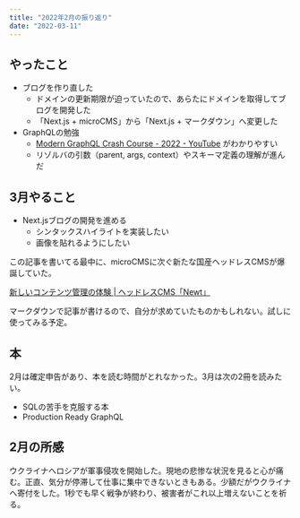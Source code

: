 ```yaml
---
title: "2022年2月の振り返り"
date: "2022-03-11"
---
```


## やったこと


- ブログを作り直した
  - ドメインの更新期限が迫っていたので、あらたにドメインを取得してブログを開発した
  - 「Next.js + microCMS」から「Next.js + マークダウン」へ変更した
- GraphQLの勉強
  - [Modern GraphQL Crash Course \- 2022 \- YouTube](https://www.youtube.com/watch?v=qux4-yWeZvo) がわかりやすい
  - リゾルバの引数（parent, args, context）やスキーマ定義の理解が進んだ

## 3月やること

- Next.jsブログの開発を進める
  - シンタックスハイライトを実装したい
  - 画像を貼れるようにしたい

この記事を書いてる最中に、microCMSに次ぐ新たな国産ヘッドレスCMSが爆誕していた。

[新しいコンテンツ管理の体験 \| ヘッドレスCMS「Newt」](https://www.newt.so/)

マークダウンで記事が書けるので、自分が求めていたものかもしれない。試しに使ってみる予定。

## 本

2月は確定申告があり、本を読む時間がとれなかった。3月は次の2冊を読みたい。

- SQLの苦手を克服する本
- Production Ready GraphQL

## 2月の所感

ウクライナへロシアが軍事侵攻を開始した。現地の悲惨な状況を見ると心が痛む。正直、気分が停滞して仕事に集中できないときもある。少額だがウクライナへ寄付をした。1秒でも早く戦争が終わり、被害者がこれ以上増えないことを祈る。

